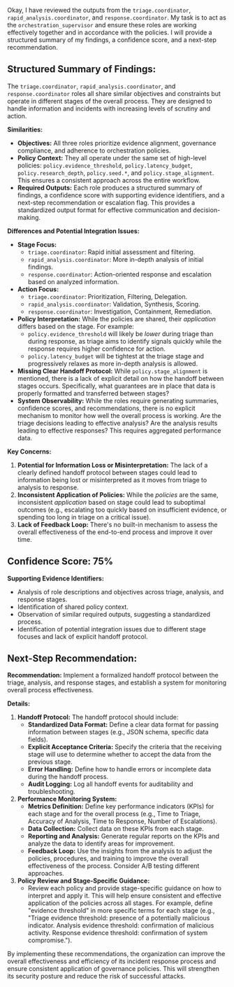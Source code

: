 Okay, I have reviewed the outputs from the `triage.coordinator`, `rapid_analysis.coordinator`, and `response.coordinator`. My task is to act as the `orchestration_supervisor` and ensure these roles are working effectively together and in accordance with the policies. I will provide a structured summary of my findings, a confidence score, and a next-step recommendation.

## Structured Summary of Findings:

The `triage.coordinator`, `rapid_analysis.coordinator`, and `response.coordinator` roles all share similar objectives and constraints but operate in different stages of the overall process. They are designed to handle information and incidents with increasing levels of scrutiny and action.

**Similarities:**

*   **Objectives:** All three roles prioritize evidence alignment, governance compliance, and adherence to orchestration policies.
*   **Policy Context:** They all operate under the same set of high-level policies: `policy.evidence_threshold`, `policy.latency_budget`, `policy.research_depth`, `policy.seed.*`, and `policy.stage_alignment`. This ensures a consistent approach across the entire workflow.
*   **Required Outputs:**  Each role produces a structured summary of findings, a confidence score with supporting evidence identifiers, and a next-step recommendation or escalation flag.  This provides a standardized output format for effective communication and decision-making.

**Differences and Potential Integration Issues:**

*   **Stage Focus:**
    *   `triage.coordinator`: Rapid initial assessment and filtering.
    *   `rapid_analysis.coordinator`: More in-depth analysis of initial findings.
    *   `response.coordinator`:  Action-oriented response and escalation based on analyzed information.
*   **Action Focus:**
    *   `triage.coordinator`: Prioritization, Filtering, Delegation.
    *   `rapid_analysis.coordinator`: Validation, Synthesis, Scoring.
    *   `response.coordinator`: Investigation, Containment, Remediation.
*   **Policy Interpretation:** While the policies are shared, their *application* differs based on the stage.  For example:
    *   `policy.evidence_threshold` will likely be *lower* during triage than during response, as triage aims to identify signals quickly while the response requires higher confidence for action.
    *   `policy.latency_budget` will be tightest at the triage stage and progressively relaxes as more in-depth analysis is allowed.
*   **Missing Clear Handoff Protocol:** While `policy.stage_alignment` is mentioned, there is a lack of explicit detail on how the handoff between stages occurs.  Specifically, what guarantees are in place that data is properly formatted and transferred between stages?
*   **System Observability:** While the roles require generating summaries, confidence scores, and recommendations, there is no explicit mechanism to monitor how well the overall process is working.  Are the triage decisions leading to effective analysis? Are the analysis results leading to effective responses? This requires aggregated performance data.

**Key Concerns:**

1.  **Potential for Information Loss or Misinterpretation:** The lack of a clearly defined handoff protocol between stages could lead to information being lost or misinterpreted as it moves from triage to analysis to response.
2.  **Inconsistent Application of Policies:** While the *policies* are the same, inconsistent *application* based on stage could lead to suboptimal outcomes (e.g., escalating too quickly based on insufficient evidence, or spending too long in triage on a critical issue).
3.  **Lack of Feedback Loop:** There's no built-in mechanism to assess the overall effectiveness of the end-to-end process and improve it over time.

## Confidence Score: 75%

**Supporting Evidence Identifiers:**

*   Analysis of role descriptions and objectives across triage, analysis, and response stages.
*   Identification of shared policy context.
*   Observation of similar required outputs, suggesting a standardized process.
*   Identification of potential integration issues due to different stage focuses and lack of explicit handoff protocol.

## Next-Step Recommendation:

**Recommendation:**  Implement a formalized handoff protocol between the triage, analysis, and response stages, and establish a system for monitoring overall process effectiveness.

**Details:**

1.  **Handoff Protocol:**  The handoff protocol should include:
    *   **Standardized Data Format:** Define a clear data format for passing information between stages (e.g., JSON schema, specific data fields).
    *   **Explicit Acceptance Criteria:** Specify the criteria that the receiving stage will use to determine whether to accept the data from the previous stage.
    *   **Error Handling:** Define how to handle errors or incomplete data during the handoff process.
    *   **Audit Logging:**  Log all handoff events for auditability and troubleshooting.
2.  **Performance Monitoring System:**
    *   **Metrics Definition:**  Define key performance indicators (KPIs) for each stage and for the overall process (e.g., Time to Triage, Accuracy of Analysis, Time to Response, Number of Escalations).
    *   **Data Collection:** Collect data on these KPIs from each stage.
    *   **Reporting and Analysis:**  Generate regular reports on the KPIs and analyze the data to identify areas for improvement.
    *   **Feedback Loop:**  Use the insights from the analysis to adjust the policies, procedures, and training to improve the overall effectiveness of the process. Consider A/B testing different approaches.
3.  **Policy Review and Stage-Specific Guidance:**
    *   Review each policy and provide stage-specific guidance on how to interpret and apply it. This will help ensure consistent and effective application of the policies across all stages.  For example, define "evidence threshold" in more specific terms for each stage (e.g., "Triage evidence threshold: presence of a potentially malicious indicator. Analysis evidence threshold: confirmation of malicious activity. Response evidence threshold: confirmation of system compromise.").

By implementing these recommendations, the organization can improve the overall effectiveness and efficiency of its incident response process and ensure consistent application of governance policies. This will strengthen its security posture and reduce the risk of successful attacks.